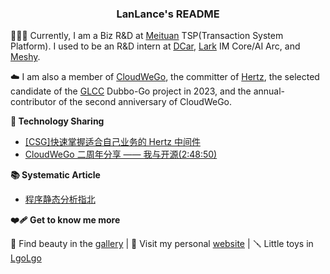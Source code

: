 <h3 align="center">LanLance's README</h3>

👨🏻‍🎨 Currently, I am a Biz R&D at [Meituan](https://www.meituan.com/) TSP(Transaction System Platform). I used to be an R&D intern at [DCar](https://www.dongchedi.com/), [Lark](https://www.larksuite.com/) IM Core/AI Arc, and [Meshy](https://www.meshy.ai).

☁️ I am also a member of [CloudWeGo](https://www.cloudwego.io/), the committer of [Hertz](https://github.com/cloudwego/hertz), the selected candidate of the [GLCC](https://www.gitlink.org.cn/glcc/projects) Dubbo-Go project in 2023, and the annual-contributor of the second anniversary of CloudWeGo.

**🤖 Technology Sharing**

- [[CSG]快速掌握适合自己业务的 Hertz 中间件](https://meetings.feishu.cn/s/1j1gs6udypv5w?src_type=3)
- [CloudWeGo 二周年分享 —— 我与开源(2:48:50)](https://juejin.cn/live/cloudwegoyear2)

**📚 Systematic Article**

- [程序静态分析指北](https://gists.lanlance.cn/cssys/static-analysis)

**❤️‍🩹 Get to know me more**

📸 Find beauty in the [gallery](https://photo.lanlance.cn/) | 🎪 Visit my personal [website](https://lanlance.cn/) | 🪛 Little toys in [LgoLgo](https://github.com/LgoLgo)
